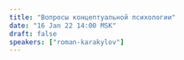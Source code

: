 ```yaml
---
title: "Вопросы концептуальной психологии"
date: "16 Jan 22 14:00 MSK"
draft: false
speakers: ["roman-karakylov"]
---
```

